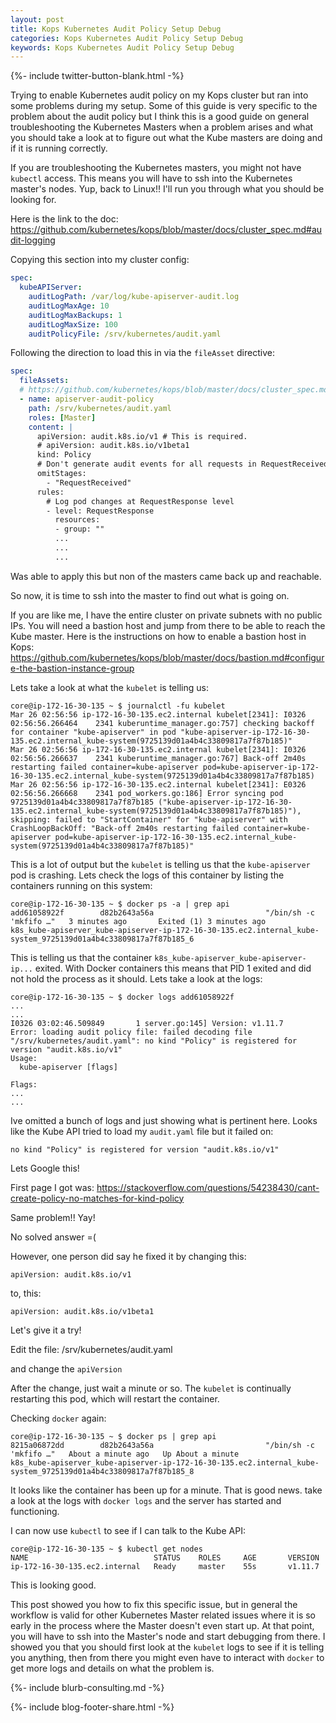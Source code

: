 ```yaml
---
layout: post
title: Kops Kubernetes Audit Policy Setup Debug
categories: Kops Kubernetes Audit Policy Setup Debug
keywords: Kops Kubernetes Audit Policy Setup Debug
---
```

{%- include twitter-button-blank.html -%}

Trying to enable Kubernetes audit policy on my Kops cluster but ran into some
problems during my setup.  Some of this guide is very specific to the problem
about the audit policy but I think this is a good guide on general troubleshooting
the Kubernetes Masters when a problem arises and what you should take a look
at to figure out what the Kube masters are doing and if it is running correctly.

If you are troubleshooting the Kubernetes masters, you might not have `kubectl`
access.  This means you will have to ssh into the Kubernetes master's nodes.  Yup,
back to Linux!!  I'll run you through what you should be looking for.

Here is the link to the doc: https://github.com/kubernetes/kops/blob/master/docs/cluster_spec.md#audit-logging

Copying this section into my cluster config:

```yaml
spec:
  kubeAPIServer:
    auditLogPath: /var/log/kube-apiserver-audit.log
    auditLogMaxAge: 10
    auditLogMaxBackups: 1
    auditLogMaxSize: 100
    auditPolicyFile: /srv/kubernetes/audit.yaml
```

Following the direction to load this in via the `fileAsset` directive:

```yaml
spec:
  fileAssets:
  # https://github.com/kubernetes/kops/blob/master/docs/cluster_spec.md#audit-logging
  - name: apiserver-audit-policy
    path: /srv/kubernetes/audit.yaml
    roles: [Master]
    content: |
      apiVersion: audit.k8s.io/v1 # This is required.
      # apiVersion: audit.k8s.io/v1beta1
      kind: Policy
      # Don't generate audit events for all requests in RequestReceived stage.
      omitStages:
        - "RequestReceived"
      rules:
        # Log pod changes at RequestResponse level
        - level: RequestResponse
          resources:
          - group: ""
          ...
          ...
          ...
```

Was able to apply this but non of the masters came back up and reachable.

So now, it is time to ssh into the master to find out what is going on.

If you are like me, I have the entire cluster on private subnets with no public
IPs.  You will need a bastion host and jump from there to be able to reach the
Kube master.  Here is the instructions on how to enable a bastion host in Kops:
https://github.com/kubernetes/kops/blob/master/docs/bastion.md#configure-the-bastion-instance-group

Lets take a look at what the `kubelet` is telling us:

```
core@ip-172-16-30-135 ~ $ journalctl -fu kubelet
Mar 26 02:56:56 ip-172-16-30-135.ec2.internal kubelet[2341]: I0326 02:56:56.266464    2341 kuberuntime_manager.go:757] checking backoff for container "kube-apiserver" in pod "kube-apiserver-ip-172-16-30-135.ec2.internal_kube-system(9725139d01a4b4c33809817a7f87b185)"
Mar 26 02:56:56 ip-172-16-30-135.ec2.internal kubelet[2341]: I0326 02:56:56.266637    2341 kuberuntime_manager.go:767] Back-off 2m40s restarting failed container=kube-apiserver pod=kube-apiserver-ip-172-16-30-135.ec2.internal_kube-system(9725139d01a4b4c33809817a7f87b185)
Mar 26 02:56:56 ip-172-16-30-135.ec2.internal kubelet[2341]: E0326 02:56:56.266668    2341 pod_workers.go:186] Error syncing pod 9725139d01a4b4c33809817a7f87b185 ("kube-apiserver-ip-172-16-30-135.ec2.internal_kube-system(9725139d01a4b4c33809817a7f87b185)"), skipping: failed to "StartContainer" for "kube-apiserver" with CrashLoopBackOff: "Back-off 2m40s restarting failed container=kube-apiserver pod=kube-apiserver-ip-172-16-30-135.ec2.internal_kube-system(9725139d01a4b4c33809817a7f87b185)"
```

This is a lot of output but the `kubelet` is telling us that the `kube-apiserver`
pod is crashing.  Lets check the logs of this container by listing the containers
running on this system:

```
core@ip-172-16-30-135 ~ $ docker ps -a | grep api
add61058922f        d82b2643a56a                         "/bin/sh -c 'mkfifo …"   3 minutes ago       Exited (1) 3 minutes ago                       k8s_kube-apiserver_kube-apiserver-ip-172-16-30-135.ec2.internal_kube-system_9725139d01a4b4c33809817a7f87b185_6
```

This is telling us that the container `k8s_kube-apiserver_kube-apiserver-ip...`
exited.  With Docker containers this means that PID 1 exited and did not hold the
process as it should.  Lets take a look at the logs:

```
core@ip-172-16-30-135 ~ $ docker logs add61058922f
...
...
I0326 03:02:46.509849       1 server.go:145] Version: v1.11.7
Error: loading audit policy file: failed decoding file "/srv/kubernetes/audit.yaml": no kind "Policy" is registered for version "audit.k8s.io/v1"
Usage:
  kube-apiserver [flags]

Flags:
...
...
```

Ive omitted a bunch of logs and just showing what is pertinent here.  Looks like
the Kube API tried to load my `audit.yaml` file but it failed on:

```
no kind "Policy" is registered for version "audit.k8s.io/v1"
```

Lets Google this!

First page I got was: https://stackoverflow.com/questions/54238430/cant-create-policy-no-matches-for-kind-policy

Same problem!! Yay!

No solved answer =(

However, one person did say he fixed it by changing this:

```
apiVersion: audit.k8s.io/v1
```

to, this:

```
apiVersion: audit.k8s.io/v1beta1
```

Let's give it a try!

Edit the file: /srv/kubernetes/audit.yaml

and change the `apiVersion`

After the change, just wait a minute or so.  The `kubelet` is continually restarting
this pod, which will restart the container.

Checking `docker` again:

```
core@ip-172-16-30-135 ~ $ docker ps | grep api
8215a06872dd        d82b2643a56a                         "/bin/sh -c 'mkfifo …"   About a minute ago   Up About a minute                       k8s_kube-apiserver_kube-apiserver-ip-172-16-30-135.ec2.internal_kube-system_9725139d01a4b4c33809817a7f87b185_8
```

It looks like the container has been up for a minute.  That is good news.  take
a look at the logs with `docker logs` and the server has started and functioning.

I can now use `kubectl` to see if I can talk to the Kube API:

```
core@ip-172-16-30-135 ~ $ kubectl get nodes
NAME                            STATUS    ROLES     AGE       VERSION
ip-172-16-30-135.ec2.internal   Ready     master    55s       v1.11.7
```

This is looking good.

This post showed you how to fix this specific issue, but in general the workflow
is valid for other Kubernetes Master related issues where it is so early in the
process where the Master doesn't even start up.  At that point, you will have to
ssh into the Master's node and start debugging from there.  I showed you that you
should first look at the `kubelet` logs to see if it is telling you anything, then
from there you might even have to interact with `docker` to get more logs and details
on what the problem is.

{%- include blurb-consulting.md -%}

<!-- Blog footer share -->
{%- include blog-footer-share.html -%}
